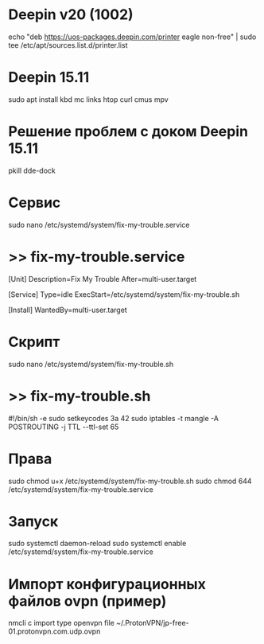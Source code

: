 # Deepin v20 (1002)
echo "deb https://uos-packages.deepin.com/printer eagle non-free" | sudo tee /etc/apt/sources.list.d/printer.list

# Deepin 15.11
sudo apt install kbd mc links htop curl cmus mpv

# Решение проблем c доком Deepin 15.11
pkill dde-dock

# Сервис
sudo nano /etc/systemd/system/fix-my-trouble.service

# >> fix-my-trouble.service
[Unit]
Description=Fix My Trouble
After=multi-user.target

[Service]
Type=idle
ExecStart=/etc/systemd/system/fix-my-trouble.sh

[Install]
WantedBy=multi-user.target

# Скрипт
sudo nano /etc/systemd/system/fix-my-trouble.sh

# >> fix-my-trouble.sh
#!/bin/sh -e
sudo setkeycodes 3a 42
sudo iptables -t mangle -A POSTROUTING -j TTL --ttl-set 65

# Права
sudo chmod u+x /etc/systemd/system/fix-my-trouble.sh
sudo chmod 644 /etc/systemd/system/fix-my-trouble.service

# Запуск
sudo systemctl daemon-reload
sudo systemctl enable /etc/systemd/system/fix-my-trouble.service

# Импорт конфигурационных файлов ovpn (пример)
nmcli c import type openvpn file ~/.ProtonVPN/jp-free-01.protonvpn.com.udp.ovpn
